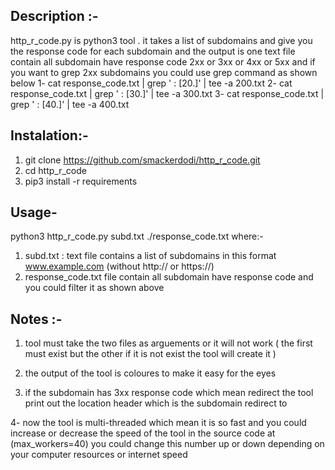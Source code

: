 ## Description :-
http_r_code.py is python3 tool . it takes a list of subdomains and give you the response code for each subdomain and the output is one text file contain all subdomain have response code 2xx or 3xx or 4xx or 5xx and if you want to grep 2xx subdomains you could use grep command as shown below 
1- cat response_code.txt | grep ' : [20.]' | tee -a 200.txt
2- cat response_code.txt | grep ' : [30.]' | tee -a 300.txt
3- cat response_code.txt | grep ' : [40.]' | tee -a 400.txt
 
## Instalation:-
1. git clone https://github.com/smackerdodi/http_r_code.git
2. cd http_r_code
3. pip3 install -r requirements 
## Usage-
python3 http_r_code.py subd.txt ./response_code.txt 
where:-
1. subd.txt : text file contains a list of subdomains in this format www.example.com (without http:// or https://)
2. response_code.txt file contain all subdomain have response code and you could filter it as shown above 
## Notes :-
1.  tool must take the two files as arguements or it will not work ( the first must exist but the other if it is not exist the tool will create it )

2. the output of the tool is coloures to make it easy for the eyes 

3. if the subdomain has 3xx response code which mean redirect the tool print out the location header which is the subdomain redirect to

4- now the tool is multi-threaded which mean it is so fast and you could increase or decrease the speed of the tool in the source code at (max_workers=40) you could change this number up or down depending on your computer resources or internet speed 
